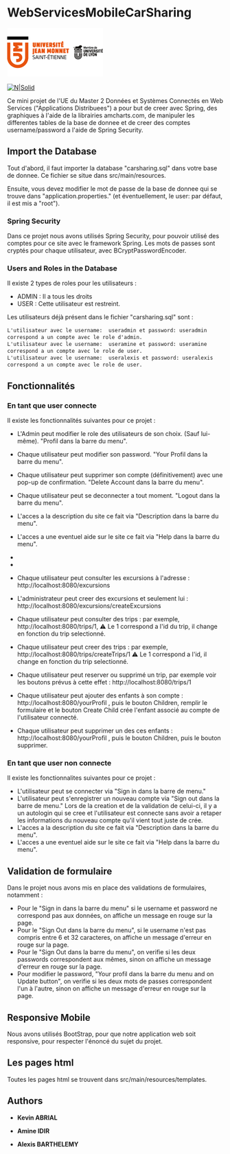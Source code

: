 # WebServicesMobileCarSharing

[![N|Solid](https://github.com/jbrat/SocialNetworkUJM-SpringReact/blob/master/src/main/resources/static/images/logo_ujm.png?raw=true)](https://www.univ-st-etienne.fr/fr/index.html)

[![N|Solid](http://rubenjgarcia.es/wp-content/uploads/2016/09/springboot.png)](https://projects.spring.io/spring-boot/)

Ce mini projet de l'UE du Master 2 Données et Systèmes Connectés en Web Services ("Applications Distribuees") a pour but de creer avec Spring, des graphiques à l'aide de la librairies amcharts.com, de manipuler les differentes tables de la base de donnee et de creer des comptes username/password a l'aide de Spring Security.

## Import the Database

Tout d'abord, il faut importer la database "carsharing.sql" dans votre base de donnee. Ce fichier se situe dans src/main/resources.

Ensuite, vous devez modifier le mot de passe de la base de donnee qui se trouve dans "application.properties." (et éventuellement, le user: par défaut, il est mis a "root").

### Spring Security

Dans ce projet nous avons utilisés Spring Security, pour pouvoir utilisé des comptes pour ce site avec le framework Spring.
Les mots de passes sont cryptés pour chaque utilisateur, avec BCryptPasswordEncoder.

### Users and Roles in the Database

Il existe 2 types de roles pour les utilisateurs : 
* ADMIN : Il a tous les droits
* USER : Cette utilisateur est restreint.

Les utilisateurs déjà présent dans le fichier "carsharing.sql" sont :

```
L'utilisateur avec le username:  useradmin et password: useradmin correspond a un compte avec le role d'admin.
L'utilisateur avec le username:  useramine et password: useramine correspond a un compte avec le role de user.
L'utilisateur avec le username:  useralexis et password: useralexis correspond a un compte avec le role de user.
```


## Fonctionnalités

### En tant que user connecte

Il existe les fonctionnalités suivantes pour ce projet : 

* L'Admin peut modifier le role des utilisateurs de son choix. (Sauf lui-même). "Profil dans la barre du menu".
* Chaque utilisateur peut modifier son password. "Your Profil dans la barre du menu".
* Chaque utilisateur peut supprimer son compte (définitivement) avec une pop-up de confirmation. "Delete Account dans la barre du menu".
* Chaque utilisateur peut se deconnecter a tout moment. "Logout dans la barre du menu".
* L'acces a la description du site ce fait via "Description dans la barre du menu".
* L'acces a une eventuel aide sur le site ce fait via "Help dans la barre du menu".

* 
*
* Chaque utilisateur peut consulter les excursions à l'adresse : http://localhost:8080/excursions 
* L'administrateur peut creer des excursions et seulement lui : http://localhost:8080/excursions/createExcursions
* Chaque utilisateur peut consulter des trips : par exemple, http://localhost:8080/trips/1, :warning: Le 1 correspond a l'id du trip, il change en fonction du trip selectionné.
* Chaque utilisateur peut creer des trips : par exemple, http://localhost:8080/trips/createTrips/1 :warning: Le 1 correspond a l'id, il change en fonction du trip selectionné.
* Chaque utilisateur peut reserver ou supprimé un trip, par exemple voir les boutons prévus à cette effet : http://localhost:8080/trips/1
* Chaque utilisateur peut ajouter des enfants à son compte : http://localhost:8080/yourProfil , puis le bouton Children, remplir le formulaire et le bouton Create Child crée l'enfant associé au compte de l'utilisateur connecté. 
* Chaque utilisateur peut supprimer un des ces enfants : http://localhost:8080/yourProfil , puis le bouton Children, puis le bouton supprimer.
### En tant que user non connecte

Il existe les fonctionnalites suivantes pour ce projet : 

* L'utilisateur peut se connecter via "Sign in dans la barre de menu."
* L'utilisateur peut s'enregistrer un nouveau compte via "Sign out dans la barre de menu." Lors de la creation et de la validation de celui-ci, il y a un autologin qui se cree et l'utilisateur est connecte sans avoir a retaper les informations du nouveau compte qu'il vient tout juste de crée.
* L'acces a la description du site ce fait via "Description dans la barre du menu".
* L'acces a une eventuel aide sur le site ce fait via "Help dans la barre du menu".

## Validation de formulaire 

Dans le projet nous avons mis en place des validations de formulaires, notamment : 

* Pour le "Sign in dans la barre du menu" si le username et password ne correspond pas aux données, on affiche un message en rouge sur la page.
* Pour le "Sign Out dans la barre du menu", si le username n'est pas compris entre 6 et 32 caracteres, on affiche un message d'erreur en rouge sur la page.
* Pour le "Sign Out dans la barre du menu", on verifie si les deux passwords correspondent aux mêmes, sinon on affiche un message d'erreur en rouge sur la page.
* Pour modifier le password, "Your profil dans la barre du menu and on Update button", on verifie si les deux mots de passes correspondent l'un à l'autre, sinon on affiche un message d'erreur en rouge sur la page.

## Responsive Mobile

Nous avons utilisés BootStrap, pour que notre application web soit responsive, pour respecter l'énoncé du sujet du projet.

## Les pages html

Toutes les pages html se trouvent dans src/main/resources/templates.

## Authors

* **Kevin ABRIAL**

* **Amine IDIR**

* **Alexis BARTHELEMY**
